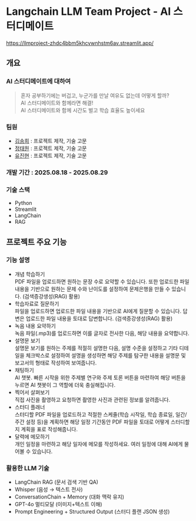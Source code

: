 # Langchain LLM Team Project - AI 스터디메이트

https://llmproject-zhdc4bbm5khcvwnhstm6av.streamlit.app/

## 개요

### AI 스터디메이트에 대하여

> 혼자 공부하기에는 버겁고, 누군가를 만날 여유도 없는데 어떻게 할까?  
AI 스터디메이트와 함께라면 해결!  
AI 스터디메이트와 함께 시간도 벌고 학습 효율도 높이세요
> 

### 팀원

- [김송희](https://github.com/songhee121) : 프로젝트 제작, 기술 고문
- [정태원](https://github.com/JungEH1) : 프로젝트 제작, 기술 고문
- [유진현](https://github.com/SiBaekLee) : 프로젝트 제작, 기술 고문

### 개발 기간 : 2025.08.18 - 2025.08.29

### 기술 스택

- Python
- Streamlit
- LangChain
- RAG

## 프로젝트 주요 기능

### 기능 설명

- 개념 학습하기  
PDF 파일을 업로드하면 원하는 문장 수로 요약할 수 있습니다. 또한 업로드한 파일 내용을 기반으로 원하는 문제 수와 난이도를 설정하여 문제은행을 만들 수 있습니다. (검색증강생성(RAG) 활용)
- 학습자료로 질문하기  
파일을 업로드하면 업로드한 파일 내용을 기반으로 AI에게 질문할 수 있습니다. 답변은 업로드한 파일 내용을 토대로 답변합니다. (검색증강생성(RAG) 활용)
- 녹음 내용 요약하기  
녹음 파일(.mp3)를 업로드하면 이를 글자로 전사한 다음, 해당 내용을 요약합니다.
- 설명문 보기  
설명문 보기를 원하는 주제를 적절히 설명한 다음, 설명 수준을 설정하고 기타 디테일을 체크박스로 설정하여 설명을 생성하면 해당 주제를 탐구한 내용을 설명문 및 보고서의 형태로 작성하여 보여줍니다.
- 채팅하기  
AI 챗봇. 빠른 시작을 위한 주제별 연구와 주제 토론 버튼을 마련하여 해당 버튼을 누르면 AI 챗봇이 그 역할에 더욱 충실해집니다.
- 찍어서 살펴보기  
직접 사진을 촬영하고 요청하면 촬영한 사진과 관련된 정보를 알려줍니다.
- 스터디 플래너  
스터디할 PDF 파일을 업로드하고 적절한 스케줄(학습 시작일, 학습 종료일, 일간/주간 설정 등)을 계획하면 해당 일정 기간동안 PDF 파일을 토대로 어떻게 스터디할 지 계획을 표로 작성해줍니다.
- 달력에 메모하기  
개인 일정을 마련하고 해당 일자에 메모를 작성하세요. 여러 일정에 대해 AI에게 물어볼 수 있습니다.

### 활용한 LLM 기술

- LangChain RAG (문서 검색 기반 QA)
- Whisper (음성 → 텍스트 전사)
- ConversationChain + Memory (대화 맥락 유지)
- GPT-4o 멀티모달 (이미지+텍스트 이해)
- Prompt Engineering + Structured Output (스터디 플랜 JSON 생성)
